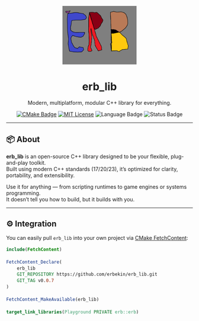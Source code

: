 <p align="center">
  <img src="erb_logo.png" width="200" alt="erb_lib logo">
</p>

<h1 align="center">erb_lib</h1>

<p align="center">
  Modern, multiplatform, modular C++ library for everything.
</p>

<p align="center">
  <a href="https://cmake.org/"><img src="https://img.shields.io/badge/CMake-3.16+-blue.svg" alt="CMake Badge"></a>
  <a href="https://opensource.org/licenses/MIT"><img src="https://img.shields.io/badge/License-MIT-green.svg" alt="MIT License"></a>
  <img src="https://img.shields.io/badge/language-C++20-blue.svg" alt="Language Badge">
  <img src="https://img.shields.io/badge/status-alpha-orange.svg" alt="Status Badge">
</p>

---

## 📦 About

**erb_lib** is an open-source C++ library designed to be your flexible, plug-and-play toolkit.  
Built using modern C++ standards (17/20/23), it’s optimized for clarity, portability, and extensibility.

Use it for anything — from scripting runtimes to game engines or systems programming.  
It doesn’t tell you how to build, but it builds with you.

---

## ⚙️ Integration

You can easily pull `erb_lib` into your own project via [CMake FetchContent](https://cmake.org/cmake/help/latest/module/FetchContent.html):

```cmake
include(FetchContent)

FetchContent_Declare(
    erb_lib
    GIT_REPOSITORY https://github.com/erbekin/erb_lib.git
    GIT_TAG v0.0.7
)

FetchContent_MakeAvailable(erb_lib)

target_link_libraries(Playground PRIVATE erb::erb)
```

